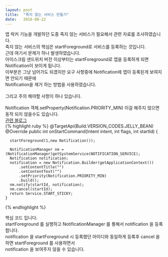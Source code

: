 ```yaml
---
layout: post
title:  "죽지 않는 서비스 만들기"
date:   2016-08-22
---
```

앱 락커 기능을 개발하던 도중 죽지 않는 서비스가 필요해서 관련 자료를 조사하였습니다.<br />
죽지 않는 서비스의 핵심은 startForeground로 서비스를 등록하는 것입니다.<br />
근데 여기서 문제가 하나 발생하였습니다.<br />
아이스크림 샌드위치 버전 이상부터는 startForeground로 앱을 등록하게 되면 Notification이 보이게 됩니다.<br />
이부분은 그냥 넘어가도 되겠지만 요구 사항중에 Notification에 앱이 등록된게 보여지면 안되기 때문에<br />
Notification을 제거 하는 방법을 사용하였습니다.<br />
<br />
그리고 주의 해야할 사항이 하나 있습니다.<br />
<br />
Notification 객체.setProperty(Notification.PRIORITY_MIN)
이걸 해주지 않으면 동작 되지 않을수도 있습니다.<br />
[관련 블로그 ](http://iw90.tistory.com/155)
<br />
{% highlight ruby %}
@TargetApi(Build.VERSION_CODES.JELLY_BEAN)
    @Override
    public int onStartCommand(Intent intent, int flags, int startId) {

      startForeground(1,new Notification());

      NotificationManager nm = (NotificationManager)getSystemService(NOTIFICATION_SERVICE);
      Notification notification;
      notification = new Notification.Builder(getApplicationContext())
          .setContentTitle("")
          .setContentText("")
          .setPriority(Notification.PRIORITY_MIN)
          .build();
      nm.notify(startId, notification);
      nm.cancel(startId);
      return Service.START_STICKY;
    }
{% endhighlight %}

핵심 코드 입니다.<br />
startForeground 를 실행하고 NotificationManager 를 통해서 notification 을 등록 합니다.<br />
notification 을 startForeground 시 등록했던 아이디와 동일하게 등록후 cancel 을 하면  startForeground 를 사용하면서<br />
notification 을 보여주지 않을 수 있습니다.
